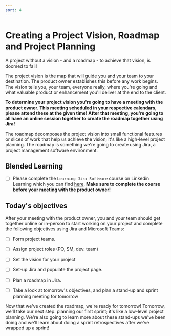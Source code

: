 ```yaml
---
sort: 4
---
```


# Creating a Project Vision, Roadmap and Project Planning

A project without a vision - and a roadmap - to achieve that vision, is
doomed to fail!

The project vision is the map that will guide you and your team to your destination.
The product owner establishes this before any work begins.
The vision tells you, your team, everyone really, where you're going and what
valuable product or enhancement you'll deliver at the end to the client.

**To determine your project vision you're going to have a meeting with the product owner. This meeting scheduled in your respective calendars, please attend these at the given time! After that meeting, you're going to all have an online session together to create the roadmap together using Jira!**

The roadmap decomposes the project vision into small functional features or slices
of work that help us achieve the vision; it's like a high-level project planning. The roadmap is something we're going to create using Jira, a project management software environment.

## Blended  Learning

- [ ] Please complete the ```Learning Jira Software``` course on
Linkedin Learning which you can find [here](https://www.linkedin.com/learning/learning-jira-software-2019/). **Make sure to complete the course before your meeting with the product owner!**

## Today's objectives
After your meeting with the product owner, you and your team should get together online or in-person to start working on your project and complete the following objectives using Jira and Microsoft Teams:
- [ ] Form project teams.
- [ ] Assign project roles (PO, SM, dev. team)
- [ ] Set the vision for your project
- [ ] Set-up Jira and populate the project page.
- [ ] Plan a roadmap in Jira.
- [ ] Take a look at tomorrow's objectives, and plan a stand-up and sprint planning meeting for tomorrow


Now that we've created the roadmap, we're ready for tomorrow! Tomorrow, we'll take our next step: planning our first sprint; it's like a low-level project planning. We're also going to learn more about these stand-ups we've been doing and we'll learn about doing a sprint retrospectives after we've wrapped up a sprint!
